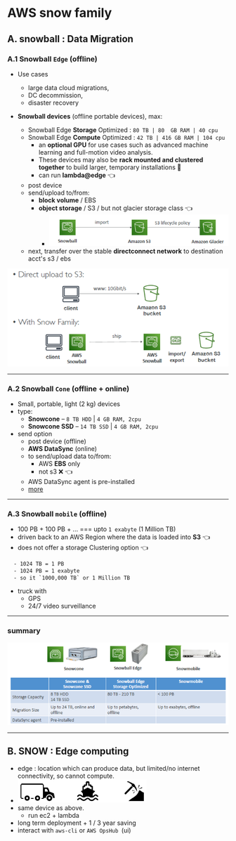 # AWS snow family
 
## A. snowball : Data Migration

### A.1 Snowball `Edge` (offline)
- Use cases
  - large data cloud migrations, 
  - DC decommission, 
  - disaster recovery
    
- **Snowball devices** (offline portable devices), max:
  - Snowball Edge **Storage** Optimized : `80 TB | 80  GB RAM | 40 cpu`
  - Snowball Edge **Compute** Optimized : `42 TB | 416 GB RAM | 104 cpu`
    - an **optional GPU** for use cases such as advanced machine learning and full-motion video analysis.
    - These devices may also be **rack mounted and clustered together** to build larger, temporary installations :dart:
    - can run **lambda@edge** :point_left:
  - post device 
  - send/upload to/from:
    - **block volume** / EBS
    - **object storage** / S3 / but not glacier storage class :point_left:
      - ![img.png](../99_img/storage/snow/img-6.png)
  - next, transfer over the stable **directconnect network** to destination acct's s3 / ebs

  
![img.png](../99_img/storage/snow/img.png)

---
### A.2 Snowball `Cone` (offline + online)
- Small, portable, light (2 kg) devices
- type:
  - **Snowcone** –  `8 TB HDD`  | `4 GB RAM, 2cpu`
  - **Snowcone SSD** – `14 TB SSD` | `4 GB RAM, 2cpu`
- send option
  - post device (offline)
  -  **AWS DataSync** (online)
    - to send/upload data to/from:
      - AWS **EBS** only 
      - not s3 :x:  :point_left:
    - AWS DataSync agent is pre-installed
    - [more](05_transferFamily+DataSync.md#b-aws-datasync)

---
### A.3 Snowball `mobile` (offline)
- 100 PB + 100 PB + ...  === upto `1 exabyte` (1 Million TB)
- driven back to an AWS Region where the data is loaded into  **S3** :point_left:
- does not offer a storage Clustering option :point_left:
```
  - 1024 TB = 1 PB 
  - 1024 PB = 1 exabyte 
  - so it `1000,000 TB` or 1 Million TB
```
- truck with 
  - GPS
  - 24/7 video surveillance

---
### summary
![img_1.png](../99_img/storage/snow/img_1.png)

---
## B. SNOW : Edge computing
- edge : location which can produce data, but limited/no internet connectivity, so cannot compute.
- ![img_2.png](../99_img/storage/snow/img_2.png)
- same device as above.
  - run ec2 + lambda
- long term deployment +  1 / 3 year saving
- interact with `aws-cli` or `AWS OpsHub `(ui)

